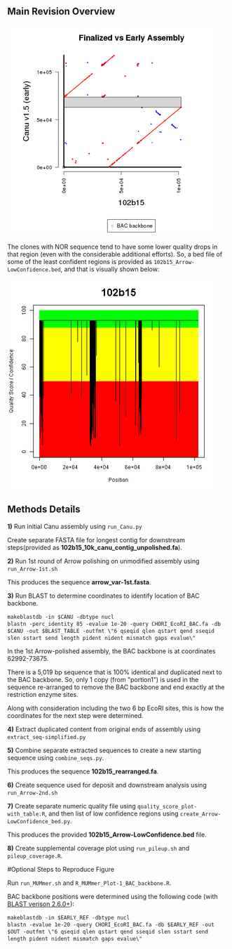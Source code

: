 ## Main Revision Overview

![Assembly Revision Dot Plot](102b15_revision_Rplot.png "Assembly Revision Dot Plot")

The clones with NOR sequence tend to have some lower quality drops in that region (even with the considerable additional efforts).  So, a bed file of some of the least confident regions is provided as `102b15_Arrow-LowConfidence.bed`, and that is visually shown below:

![Quality Scores in Polished Assembly](arrow_consensus-qual.png "Quality Scores in Polished Assembly")

## Methods Details

**1)** Run initial Canu assembly using `run_Canu.py`

Create separate FASTA file for longest contig for downstream steps(provided as **102b15_10k_canu_contig_unpolished.fa**).

**2)** Run 1st round of Arrow polishing on unmodified assembly using `run_Arrow-1st.sh`

This produces the sequence **arrow_var-1st.fasta**.

**3)** Run BLAST to determine coordinates to identify location of BAC backbone.

```
makeblastdb -in $CANU -dbtype nucl
blastn -perc_identity 85 -evalue 1e-20 -query CHORI_EcoRI_BAC.fa -db $CANU -out $BLAST_TABLE -outfmt \"6 qseqid qlen qstart qend sseqid slen sstart send length pident nident mismatch gaps evalue\"
```

In the 1st Arrow-polished assembly, the BAC backbone is at coordinates 62992-73675.

There is a 5,019 bp sequence that is 100% identical and duplicated next to the BAC backbone.  So, only 1 copy (from "portion1") is used in the sequence re-arranged to remove the BAC backbone and end exactly at the restriction enzyme sites.

Along with consideration including the two 6 bp EcoRI sites, this is how the coordinates for the next step were determined.

**4)** Extract duplicated content from original ends of assembly using `extract_seq-simplified.py`

**5)** Combine separate extracted sequences to create a new starting sequence using `combine_seqs.py`.

This produces the sequence **102b15_rearranged.fa**.

**6)** Create sequence used for deposit and downstream analysis using `run_Arrow-2nd.sh`

**7)** Create separate numeric quality file using `quality_score_plot-with_table.R`, and then list of low confidence regions using `create_Arrow-LowConfidence_bed.py`.

This produces the provided **102b15_Arrow-LowConfidence.bed** file.

**8)** Create supplemental coverage plot using `run_pileup.sh` and `pileup_coverage.R`.

#Optional Steps to Reproduce Figure

Run `run_MUMmer.sh` and `R_MUMmer_Plot-1_BAC_backbone.R`.

BAC backbone positions were determined using the following code (with [BLAST verison 2.6.0+](https://ftp.ncbi.nlm.nih.gov/blast/executables/blast+/2.6.0/)):

```
makeblastdb -in $EARLY_REF -dbtype nucl
blastn -evalue 1e-20 -query CHORI_EcoRI_BAC.fa -db $EARLY_REF -out $OUT -outfmt \"6 qseqid qlen qstart qend sseqid slen sstart send length pident nident mismatch gaps evalue\"
```